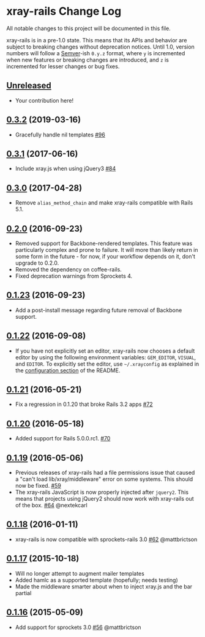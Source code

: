 # xray-rails Change Log

All notable changes to this project will be documented in this file.

xray-rails is in a pre-1.0 state. This means that its APIs and behavior are
subject to breaking changes without deprecation notices. Until 1.0, version
numbers will follow a [Semver][]-ish `0.y.z` format, where `y` is incremented
when new features or breaking changes are introduced, and `z` is incremented for
lesser changes or bug fixes.

## [Unreleased][]

* Your contribution here!

## [0.3.2][] (2019-03-16)

* Gracefully handle nil templates
  [#96](https://github.com/brentd/xray-rails/pull/96)

## [0.3.1][] (2017-06-16)

* Include xray.js when using jQuery3
  [#84](https://github.com/brentd/xray-rails/pull/84)

## [0.3.0][] (2017-04-28)

* Remove `alias_method_chain` and make xray-rails compatible with Rails 5.1.

## [0.2.0][] (2016-09-23)

* Removed support for Backbone-rendered templates. This feature was particularly
  complex and prone to failure. It will more than likely return in some form in
  the future - for now, if your workflow depends on it, don't upgrade to 0.2.0.
* Removed the dependency on coffee-rails.
* Fixed deprecation warnings from Sprockets 4.

## [0.1.23][] (2016-09-23)

* Add a post-install message regarding future removal of Backbone support.

## [0.1.22][] (2016-09-08)

* If you have not explicitly set an editor, xray-rails now chooses a default
  editor by using the following environment variables: `GEM_EDITOR`, `VISUAL`,
  and `EDITOR`. To explicitly set the editor, use `~/.xrayconfig` as explained
  in the [configuration section](https://github.com/brentd/xray-rails#configuration)
  of the README.

## [0.1.21][] (2016-05-21)

* Fix a regression in 0.1.20 that broke Rails 3.2 apps
  [#72](https://github.com/brentd/xray-rails/pull/72)

## [0.1.20][] (2016-05-18)

* Added support for Rails 5.0.0.rc1.
  [#70](https://github.com/brentd/xray-rails/pull/70)

## [0.1.19][] (2016-05-06)

* Previous releases of xray-rails had a file permissions issue that caused a
  "can't load lib/xray/middleware" error on some systems. This should now be
  fixed. [#59](https://github.com/brentd/xray-rails/pull/59)
* The xray-rails JavaScript is now properly injected after `jquery2`. This means
  that projects using jQuery2 should now work with xray-rails out of the box.
  [#64](https://github.com/brentd/xray-rails/pull/64) @nextekcarl

## [0.1.18][] (2016-01-11)

* xray-rails is now compatible with sprockets-rails 3.0
  [#62](https://github.com/brentd/xray-rails/pull/62) @mattbrictson

## [0.1.17][] (2015-10-18)

* Will no longer attempt to augment mailer templates
* Added hamlc as a supported template (hopefully; needs testing)
* Made the middleware smarter about when to inject xray.js and the bar partial

## [0.1.16][] (2015-05-09)

* Add support for sprockets 3.0
  [#56](https://github.com/brentd/xray-rails/pull/56) @mattbrictson


[Semver]: http://semver.org
[Unreleased]: https://github.com/brentd/xray-rails/compare/v0.3.2...HEAD
[0.3.2]: https://github.com/brentd/xray-rails/compare/v0.3.1...v0.3.2
[0.3.1]: https://github.com/brentd/xray-rails/compare/v0.3.0...v0.3.1
[0.3.0]: https://github.com/brentd/xray-rails/compare/v0.2.0...v0.3.0
[0.2.0]: https://github.com/brentd/xray-rails/compare/v0.1.23...v0.2.0
[0.1.23]: https://github.com/brentd/xray-rails/compare/v0.1.22...v0.1.23
[0.1.22]: https://github.com/brentd/xray-rails/compare/v0.1.21...v0.1.22
[0.1.21]: https://github.com/brentd/xray-rails/compare/v0.1.20...v0.1.21
[0.1.20]: https://github.com/brentd/xray-rails/compare/v0.1.19...v0.1.20
[0.1.19]: https://github.com/brentd/xray-rails/compare/v0.1.18...v0.1.19
[0.1.18]: https://github.com/brentd/xray-rails/compare/v0.1.17...v0.1.18
[0.1.17]: https://github.com/brentd/xray-rails/compare/v0.1.16...v0.1.17
[0.1.16]: https://github.com/brentd/xray-rails/compare/v0.1.15...v0.1.16
